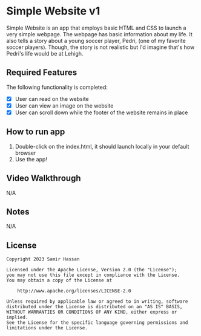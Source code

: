 # Simple Website v1

Simple Website is an app that employs basic HTML and CSS to launch a very simple webpage. The webpage has basic information about my life. It also tells a story about a young soccer player, Pedri, (one of my favorite soccer players). Though, the story is not realistic but I'd imagine that's how Pedri's life would be at Lehigh.

## Required Features

The following functionality is completed:

- [X] User can read on the website
- [X] User can view an image on the website
- [X] User can scroll down while the footer of the website remains in place

## How to run app

1. Double-click on the index.html, it should launch locally in your default browser
2. Use the app!

## Video Walkthrough

N/A

## Notes

N/A

## License

    Copyright 2023 Samir Hassan

    Licensed under the Apache License, Version 2.0 (the "License");
    you may not use this file except in compliance with the License.
    You may obtain a copy of the License at

        http://www.apache.org/licenses/LICENSE-2.0

    Unless required by applicable law or agreed to in writing, software
    distributed under the License is distributed on an "AS IS" BASIS,
    WITHOUT WARRANTIES OR CONDITIONS OF ANY KIND, either express or implied.
    See the License for the specific language governing permissions and
    limitations under the License.